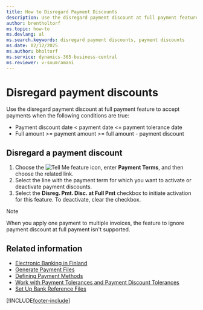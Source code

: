 ```yaml
---
title: How to Disregard Payment Discounts
description: Use the disregard payment discount at full payment feature to accept payments when certain conditions are true.
author: brentholtorf
ms.topic: how-to
ms.devlang: al
ms.search.keywords: disregard payment discounts, payment discounts
ms.date: 02/12/2025
ms.author: bholtorf
ms.service: dynamics-365-business-central
ms.reviewer: v-soumramani
---
```


# Disregard payment discounts

Use the disregard payment discount at full payment feature to accept payments when the following conditions are true:  

- Payment discount date < payment date <= payment tolerance date  
- Full amount >= payment amount >= full amount - payment discount  

## Disregard a payment discount  

1. Choose the ![Tell Me feature](../../media/ui-search/search_small.png "Tell me what you want to do") icon, enter **Payment Terms**, and then choose the related link.  
1. Select the line with the payment term for which you want to activate or deactivate payment discounts.  
1. Select the **Disreg. Pmt. Disc. at Full Pmt** checkbox to initiate activation for this feature. To deactivate, clear the checkbox.  

> [!NOTE]  
> When you apply one payment to multiple invoices, the feature to ignore payment discount at full payment isn't supported.  

## Related information

- [Electronic Banking in Finland](electronic-banking-in-finland.md)
- [Generate Payment Files](how-to-generate-payment-files.md)
- [Defining Payment Methods](../../finance-payment-methods.md)  
- [Work with Payment Tolerances and Payment Discount Tolerances](../../finance-payment-tolerance-and-payment-discount-tolerance.md)
- [Set Up Bank Reference Files](how-to-set-up-bank-reference-files.md)

[!INCLUDE[footer-include](../../includes/footer-banner.md)]
